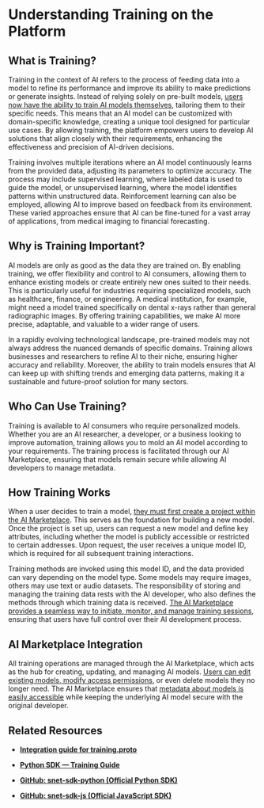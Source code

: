 # Understanding Training on the Platform

## What is Training?

Training in the context of AI refers to the process of feeding data into a model to refine its performance and improve its ability to make predictions or generate insights. Instead of relying solely on pre-built models, [users now have the ability to train AI models themselves](/docs/products/DecentralizedAIPlatform/DevelopersTutorials/IntegrationTrainingService/), tailoring them to their specific needs. This means that an AI model can be customized with domain-specific knowledge, creating a unique tool designed for particular use cases. By allowing training, the platform empowers users to develop AI solutions that align closely with their requirements, enhancing the effectiveness and precision of AI-driven decisions.

Training involves multiple iterations where an AI model continuously learns from the provided data, adjusting its parameters to optimize accuracy. The process may include supervised learning, where labeled data is used to guide the model, or unsupervised learning, where the model identifies patterns within unstructured data. Reinforcement learning can also be employed, allowing AI to improve based on feedback from its environment. These varied approaches ensure that AI can be fine-tuned for a vast array of applications, from medical imaging to financial forecasting.

## Why is Training Important?

AI models are only as good as the data they are trained on. By enabling training, we offer flexibility and control to AI consumers, allowing them to enhance existing models or create entirely new ones suited to their needs. This is particularly useful for industries requiring specialized models, such as healthcare, finance, or engineering. A medical institution, for example, might need a model trained specifically on dental x-rays rather than general radiographic images. By offering training capabilities, we make AI more precise, adaptable, and valuable to a wider range of users.

In a rapidly evolving technological landscape, pre-trained models may not always address the nuanced demands of specific domains. Training allows businesses and researchers to refine AI to their niche, ensuring higher accuracy and reliability. Moreover, the ability to train models ensures that AI can keep up with shifting trends and emerging data patterns, making it a sustainable and future-proof solution for many sectors.

## Who Can Use Training?

Training is available to AI consumers who require personalized models. Whether you are an AI researcher, a developer, or a business looking to improve automation, training allows you to mold an AI model according to your requirements. The training process is facilitated through our AI Marketplace, ensuring that models remain secure while allowing AI developers to manage metadata.

## How Training Works

When a user decides to train a model, [they must first create a project within the AI Marketplace](/docs/products/DecentralizedAIPlatform/SDK/PythonSDK/training/#create-model). This serves as the foundation for building a new model. Once the project is set up, users can request a new model and define key attributes, including whether the model is publicly accessible or restricted to certain addresses. Upon request, the user receives a unique model ID, which is required for all subsequent training interactions.

Training methods are invoked using this model ID, and the data provided can vary depending on the model type. Some models may require images, others may use text or audio datasets. The responsibility of storing and managing the training data rests with the AI developer, who also defines the methods through which training data is received. [The AI Marketplace provides a seamless way to initiate, monitor, and manage training sessions](/docs/products/DecentralizedAIPlatform/SDK/PythonSDK/training/#base-pipeline), ensuring that users have full control over their AI development process.


## AI Marketplace Integration

All training operations are managed through the AI Marketplace, which acts as the hub for creating, updating, and managing AI models. [Users can edit existing models, modify access permissions](/docs/products/DecentralizedAIPlatform/SDK/PythonSDK/training/#update-model), or even delete models they no longer need. The AI Marketplace ensures that [metadata about models is easily accessible](/docs/products/DecentralizedAIPlatform/SDK/PythonSDK/training/#get-model) while keeping the underlying AI model secure with the original developer.

## Related Resources

- [**Integration guide for training.proto**](/docs/products/DecentralizedAIPlatform/DevelopersTutorials/IntegrationTrainingService/)

- [**Python SDK — Training Guide**](/docs/products/DecentralizedAIPlatform/SDK/PythonSDK/training/)

- [**GitHub: snet-sdk-python (Official Python SDK)**](https://github.com/singnet/snet-sdk-python)

- [**GitHub: snet-sdk-js (Official JavaScript SDK)**](https://github.com/singnet/snet-sdk-js)